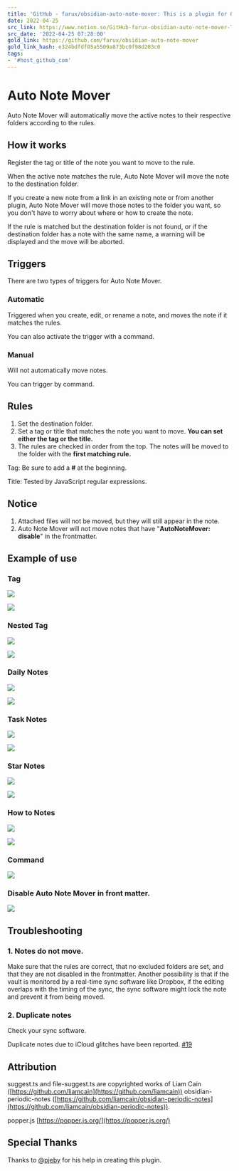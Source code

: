```yaml
---
title: 'GitHub - farux/obsidian-auto-note-mover: This is a plugin for Obsidian (https://obsidian.md).'
date: 2022-04-25
src_link: https://www.notion.so/GitHub-farux-obsidian-auto-note-mover-This-is-a-plugin-for-Obsidian-https-obsidian-md-29f3c83052bf43c591fb205282e885da
src_date: '2022-04-25 07:28:00'
gold_link: https://github.com/farux/obsidian-auto-note-mover
gold_link_hash: e324bdfdf05a5509a873bc0f98d203c0
tags:
- '#host_github_com'
---
```


Auto Note Mover
===============


Auto Note Mover will automatically move the active notes to their respective folders according to the rules.


How it works
------------


Register the tag or title of the note you want to move to the rule.


When the active note matches the rule, Auto Note Mover will move the note to the destination folder.


If you create a new note from a link in an existing note or from another plugin, Auto Note Mover will move those notes to the folder you want, so you don't have to worry about where or how to create the note.


If the rule is matched but the destination folder is not found, or if the destination folder has a note with the same name, a warning will be displayed and the move will be aborted.


Triggers
--------


There are two types of triggers for Auto Note Mover.


### Automatic


Triggered when you create, edit, or rename a note, and moves the note if it matches the rules.


You can also activate the trigger with a command.


### Manual


Will not automatically move notes.


You can trigger by command.


Rules
-----


1. Set the destination folder.
2. Set a tag or title that matches the note you want to move. **You can set either the tag or the title.**
3. The rules are checked in order from the top. The notes will be moved to the folder with the **first matching rule.**


Tag: Be sure to add a **#** at the beginning.


Title: Tested by JavaScript regular expressions.


Notice
------


1. Attached files will not be moved, but they will still appear in the note.
2. Auto Note Mover will not move notes that have "**AutoNoteMover: disable**" in the frontmatter.


Example of use
--------------


### Tag


[![](https://user-images.githubusercontent.com/33874906/152721614-45a65095-3af2-4e80-8973-26be686ca585.png)](https://user-images.githubusercontent.com/33874906/152721614-45a65095-3af2-4e80-8973-26be686ca585.png)


[![](https://user-images.githubusercontent.com/33874906/152721697-7cf722fc-bc82-4c5d-8bbe-6c087755d29c.png)](https://user-images.githubusercontent.com/33874906/152721697-7cf722fc-bc82-4c5d-8bbe-6c087755d29c.png)


### Nested Tag


[![](https://user-images.githubusercontent.com/33874906/152721876-58b19020-eb75-4324-a8ba-2110dba11ea6.png)](https://user-images.githubusercontent.com/33874906/152721876-58b19020-eb75-4324-a8ba-2110dba11ea6.png)


[![](https://user-images.githubusercontent.com/33874906/152721897-be270fc9-6381-46b6-99d0-1d5a08260a06.png)](https://user-images.githubusercontent.com/33874906/152721897-be270fc9-6381-46b6-99d0-1d5a08260a06.png)


### Daily Notes


[![](https://user-images.githubusercontent.com/33874906/152721914-48ed5cc5-ec08-4f80-9425-8c68b719107a.png)](https://user-images.githubusercontent.com/33874906/152721914-48ed5cc5-ec08-4f80-9425-8c68b719107a.png)


[![](https://user-images.githubusercontent.com/33874906/152721927-659d0ad4-ce9f-4aea-8752-8eb668500af5.png)](https://user-images.githubusercontent.com/33874906/152721927-659d0ad4-ce9f-4aea-8752-8eb668500af5.png)


### Task Notes


[![](https://user-images.githubusercontent.com/33874906/152723161-6a8d9999-15e9-4e97-8b71-e07ff30fb330.png)](https://user-images.githubusercontent.com/33874906/152723161-6a8d9999-15e9-4e97-8b71-e07ff30fb330.png)


[![](https://user-images.githubusercontent.com/33874906/152723175-839e724c-4437-42ff-ba05-f458e45c3f21.png)](https://user-images.githubusercontent.com/33874906/152723175-839e724c-4437-42ff-ba05-f458e45c3f21.png)


### Star Notes


[![](https://user-images.githubusercontent.com/33874906/152721996-74f29153-4266-4aff-88e6-e765ef031d65.png)](https://user-images.githubusercontent.com/33874906/152721996-74f29153-4266-4aff-88e6-e765ef031d65.png)


[![](https://user-images.githubusercontent.com/33874906/152722006-54f5c315-8d5b-457b-8cfc-ec982a2b088c.png)](https://user-images.githubusercontent.com/33874906/152722006-54f5c315-8d5b-457b-8cfc-ec982a2b088c.png)


### How to Notes


[![](https://user-images.githubusercontent.com/33874906/152722040-e100961b-8398-485d-bc64-f3fa784b79be.png)](https://user-images.githubusercontent.com/33874906/152722040-e100961b-8398-485d-bc64-f3fa784b79be.png)


[![](https://user-images.githubusercontent.com/33874906/152722054-820441a1-a244-43cb-b8f2-fcde06310d40.png)](https://user-images.githubusercontent.com/33874906/152722054-820441a1-a244-43cb-b8f2-fcde06310d40.png)


### Command


[![](https://user-images.githubusercontent.com/33874906/152723205-70599951-75ee-4915-a160-17a3faed67b0.png)](https://user-images.githubusercontent.com/33874906/152723205-70599951-75ee-4915-a160-17a3faed67b0.png)


### Disable Auto Note Mover in front matter.


[![](https://user-images.githubusercontent.com/33874906/152722074-d550e13c-2955-40ab-b324-7e934d86ea1a.png)](https://user-images.githubusercontent.com/33874906/152722074-d550e13c-2955-40ab-b324-7e934d86ea1a.png)


Troubleshooting
---------------


### 1. Notes do not move.


Make sure that the rules are correct, that no excluded folders are set, and that they are not disabled in the frontmatter.
Another possibility is that if the vault is monitored by a real-time sync software like Dropbox, if the editing overlaps with the timing of the sync, the sync software might lock the note and prevent it from being moved.


### 2. Duplicate notes


Check your sync software.


Duplicate notes due to iCloud glitches have been reported.
[#19](https://github.com/farux/obsidian-auto-note-mover/issues/19)


Attribution
-----------


suggest.ts and file-suggest.ts are copyrighted works of Liam Cain ([https://github.com/liamcain](https://github.com/liamcain)) obsidian-periodic-notes ([https://github.com/liamcain/obsidian-periodic-notes](https://github.com/liamcain/obsidian-periodic-notes)).


popper.js [https://popper.js.org/](https://popper.js.org/)


Special Thanks
--------------


Thanks to [@pjeby](https://github.com/pjeby) for his help in creating this plugin.